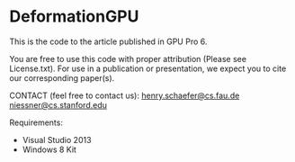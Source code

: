 DeformationGPU 
==============

This is the code to the article published in GPU Pro 6.

You are free to use this code with proper attribution (Please see License.txt).
For use in a publication or presentation, we expect you to cite our corresponding paper(s).


CONTACT (feel free to contact us):
henry.schaefer@cs.fau.de
niessner@cs.stanford.edu


Requirements:
- Visual Studio 2013
- Windows 8 Kit

